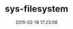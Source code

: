 ---
layout: post
title:  "sys-filesystem"
repo:   "djberg96/sys-filesystem"
date:   2015-02-18 17:23:08
gemurl: https://github.com/djberg96/sys-filesystem
---